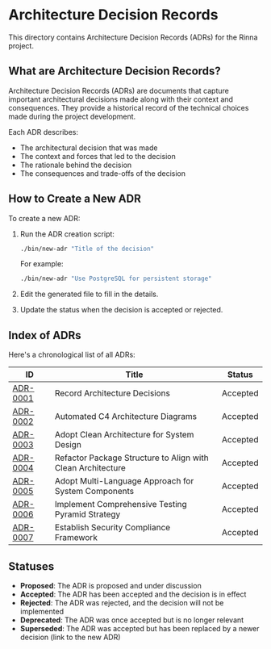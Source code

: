 # Architecture Decision Records

This directory contains Architecture Decision Records (ADRs) for the Rinna project.

## What are Architecture Decision Records?

Architecture Decision Records (ADRs) are documents that capture important architectural decisions made along with their context and consequences. They provide a historical record of the technical choices made during the project development.

Each ADR describes:
- The architectural decision that was made
- The context and forces that led to the decision
- The rationale behind the decision
- The consequences and trade-offs of the decision

## How to Create a New ADR

To create a new ADR:

1. Run the ADR creation script:
   ```bash
   ./bin/new-adr "Title of the decision"
   ```

   For example:
   ```bash
   ./bin/new-adr "Use PostgreSQL for persistent storage"
   ```

2. Edit the generated file to fill in the details.
3. Update the status when the decision is accepted or rejected.

## Index of ADRs

Here's a chronological list of all ADRs:

| ID | Title | Status |
|----|-------|--------|
| [ADR-0001](0001-record-architecture-decisions.md) | Record Architecture Decisions | Accepted |
| [ADR-0002](0002-automated-c4-architecture-diagrams.md) | Automated C4 Architecture Diagrams | Accepted |
| [ADR-0003](0003-adopt-clean-architecture-for-system-design.md) | Adopt Clean Architecture for System Design | Accepted |
| [ADR-0004](0004-refactor-package-structure-to-align-with-clean-architecture.md) | Refactor Package Structure to Align with Clean Architecture | Accepted |
| [ADR-0005](0005-adopt-multi-language-approach-for-system-components.md) | Adopt Multi-Language Approach for System Components | Accepted |
| [ADR-0006](0006-implement-comprehensive-testing-pyramid-strategy.md) | Implement Comprehensive Testing Pyramid Strategy | Accepted |
| [ADR-0007](0007-establish-security-compliance-framework.md) | Establish Security Compliance Framework | Accepted |

## Statuses

- **Proposed**: The ADR is proposed and under discussion
- **Accepted**: The ADR has been accepted and the decision is in effect
- **Rejected**: The ADR was rejected, and the decision will not be implemented
- **Deprecated**: The ADR was once accepted but is no longer relevant
- **Superseded**: The ADR was accepted but has been replaced by a newer decision (link to the new ADR)